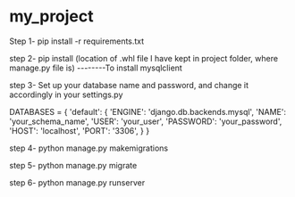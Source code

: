 # my_project
Step 1- 
  pip install -r requirements.txt

step 2- 
  pip install (location of .whl file I have kept in project folder, where manage.py file is) --------To install mysqlclient

step 3-
Set up your database name and password, and change it accordingly in your settings.py

DATABASES = {
    'default': {
        'ENGINE': 'django.db.backends.mysql',
        'NAME': 'your_schema_name',
        'USER': 'your_user',
        'PASSWORD': 'your_password',
        'HOST': 'localhost',
        'PORT': '3306',
    }
}

step 4-
python manage.py makemigrations

step 5- 
python manage.py migrate

step 6- 
python manage.py runserver




